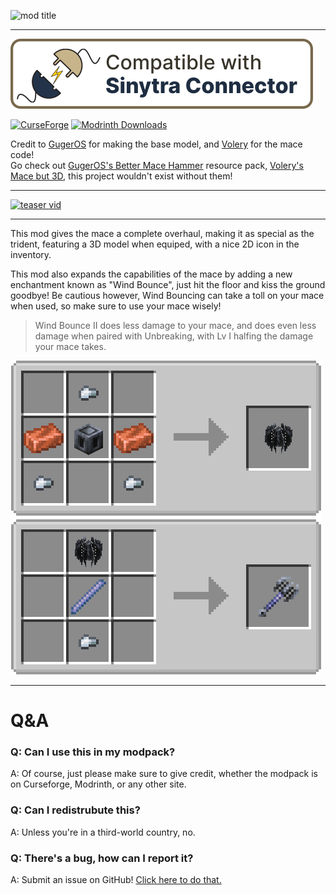 ![mod title](https://kckarnige.github.io/res/wham_title.png)

----

[![Compatible with Sinytra Connector](https://raw.githubusercontent.com/Sinytra/.github/main/badges/connector/cozy.svg)](https://modrinth.com/mod/connector)

[![CurseForge](https://img.shields.io/curseforge/dt/1110055?style=flat-square&logo=CurseForge&logoColor=f16436&label=CurseForge&labelColor=1a1a1a&color=f16436
)](https://www.curseforge.com/minecraft/mc-mods/wham-mace)
[![Modrinth Downloads](https://img.shields.io/modrinth/dt/79WaF2wq?style=flat-square&logo=modrinth&logoColor=1bd96a&label=Modrinth&labelColor=16181c&color=1bd96a
)
](https://modrinth.com/mod/wham-mace)

Credit to [GugerOS](https://modrinth.com/user/GugerOS) for making the base model, and [Volery](https://modrinth.com/user/Volery) for the mace code!    
Go check out [GugerOS's Better Mace Hammer](https://modrinth.com/resourcepack/better-mace-hammer) resource pack, [Volery's Mace but 3D](https://modrinth.com/mod/mace-but-3d), this project wouldn't exist without them!

----

[![teaser vid](https://img.youtube.com/vi/VTTuhlxPds0/hqdefault.jpg)](https://www.youtube.com/watch?v=VTTuhlxPds0)

----

This mod gives the mace a complete overhaul, making it as special as the trident, featuring a 3D model when equiped, with a nice 2D icon in the inventory.

This mod also expands the capabilities of the mace by adding a new enchantment known as "Wind Bounce", just hit the floor and kiss the ground goodbye! Be cautious however, Wind Bouncing can take a toll on your mace when used, so make sure to use your mace wisely!

> Wind Bounce II does less damage to your mace, and does even less damage when paired with Unbreaking, with Lv I halfing the damage your mace takes.

![crafting example](https://raw.githubusercontent.com/kckarnige/WhamMace/refs/heads/main/wham_craftExample.png)

----

# Q&A 

### Q: Can I use this in my modpack?
A: Of course, just please make sure to give credit, whether the modpack is on Curseforge, Modrinth, or any other site.

### Q: Can I redistrubute this?
A: Unless you're in a third-world country, no.

### Q: There's a bug, how can I report it?
A: Submit an issue on GitHub! [Click here to do that.](https://github.com/kckarnige/wham/labels)